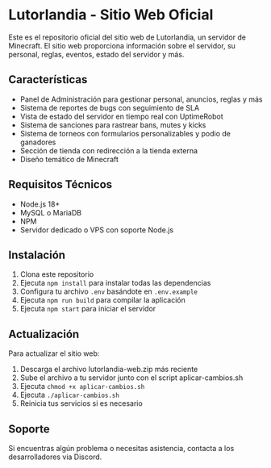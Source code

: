# Lutorlandia - Sitio Web Oficial

Este es el repositorio oficial del sitio web de Lutorlandia, un servidor de Minecraft. El sitio web proporciona información sobre el servidor, su personal, reglas, eventos, estado del servidor y más.

## Características

- Panel de Administración para gestionar personal, anuncios, reglas y más
- Sistema de reportes de bugs con seguimiento de SLA
- Vista de estado del servidor en tiempo real con UptimeRobot
- Sistema de sanciones para rastrear bans, mutes y kicks
- Sistema de torneos con formularios personalizables y podio de ganadores
- Sección de tienda con redirección a la tienda externa
- Diseño temático de Minecraft

## Requisitos Técnicos

- Node.js 18+
- MySQL o MariaDB
- NPM
- Servidor dedicado o VPS con soporte Node.js

## Instalación

1. Clona este repositorio
2. Ejecuta `npm install` para instalar todas las dependencias
3. Configura tu archivo `.env` basándote en `.env.example`
4. Ejecuta `npm run build` para compilar la aplicación
5. Ejecuta `npm start` para iniciar el servidor

## Actualización

Para actualizar el sitio web:

1. Descarga el archivo lutorlandia-web.zip más reciente
2. Sube el archivo a tu servidor junto con el script aplicar-cambios.sh
3. Ejecuta `chmod +x aplicar-cambios.sh`
4. Ejecuta `./aplicar-cambios.sh`
5. Reinicia tus servicios si es necesario

## Soporte

Si encuentras algún problema o necesitas asistencia, contacta a los desarrolladores via Discord.